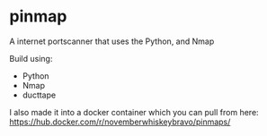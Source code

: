 # pinmap

A internet portscanner that uses the Python, and Nmap

Build using:
- Python
- Nmap
- ducttape

I also made it into a docker container which you can pull from here:
https://hub.docker.com/r/novemberwhiskeybravo/pinmaps/

